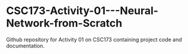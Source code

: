 # CSC173-Activity-01---Neural-Network-from-Scratch
Github repository for Activity 01 on CSC173 containing project code and documentation.
